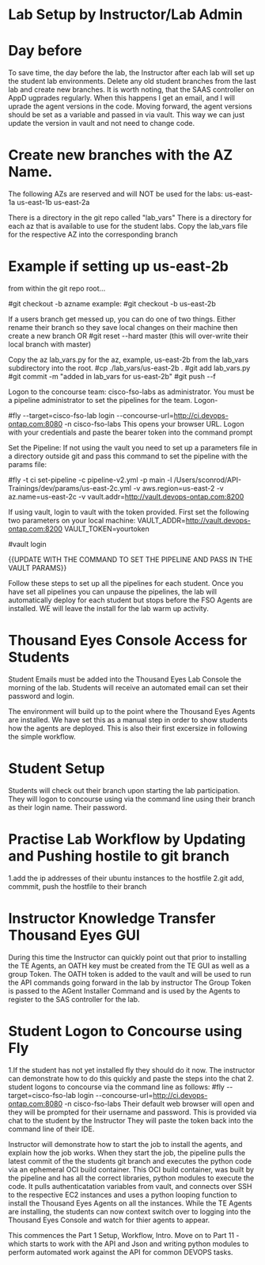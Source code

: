 Lab Setup by Instructor/Lab Admin
=================================

Day before
===========

To save time, the day before the lab, the Instructor after each lab will set up the student lab environments. Delete any old student branches from the last lab and create new branches.
It is worth noting, that the SAAS controller on AppD ugprades regularly. When this happens I get an email, and I will uprade the agent versions in the code.
Moving forward, the agent versions should be set as a variable and passed in via vault. This way we can just update the version in vault and not need to change code.

Create new branches with the AZ Name.
=======================================
The following AZs are reserved and will NOT be used for the labs:
us-east-1a
us-east-1b
us-east-2a

There is a directory in the git repo called "lab_vars"
There is a directory for each az that is available to use for the student labs.
Copy the lab_vars file for the respective AZ into the corresponding branch

Example if setting up us-east-2b
==============================
from within the git repo root...

#git checkout -b azname
example:
#git checkout -b us-east-2b

If a users branch get messed up, you can do one of two things. 
Either rename their branch so they save local changes on their machine then create a new branch OR
#git reset --hard master
(this will over-write their local branch with master)

Copy the az lab_vars.py for the az, example, us-east-2b from the lab_vars subdirectory into the root.
#cp ./lab_vars/us-east-2b .
#git add lab_vars.py
#git commit -m "added in lab_vars for us-east-2b"
#git push --f


Logon to the concourse team: cisco-fso-labs as administrator. You must be a pipeline administrator to set the pipelines for the team.
Logon-

#fly --target=cisco-fso-lab login --concourse-url=http://ci.devops-ontap.com:8080 -n cisco-fso-labs
This opens your browser URL. Logon with your credentials and paste the bearer token into the command prompt

Set the Pipeline:
If not using the vault you need to set up a parameters file in a directory outside git and pass this command to set the pipeline with the params file:

#fly -t ci set-pipeline -c pipeline-v2.yml -p main -l /Users/sconrod/API-Trainings/dev/params/us-east-2c.yml -v aws.region=us-east-2 -v az.name=us-east-2c -v vault.addr=http://vault.devops-ontap.com:8200

If using vault, login to vault with the token provided. First set the following two parameters on your local machine:
VAULT_ADDR=http://vault.devops-ontap.com:8200
VAULT_TOKEN=yourtoken

#vault login

{{UPDATE WITH THE COMMAND TO SET THE PIPELINE AND PASS IN THE VAULT PARAMS}}

Follow these steps to set up all the pipelines for each student.
Once you have set all pipelines you can unpause the pipelines, the lab will automatically deploy for each student but stops before the FSO Agents are installed. WE will leave the install for the lab warm up activity.

Thousand Eyes Console Access for Students
============================================
Student Emails must be added into the Thousand Eyes Lab Console the morning of the lab.
Students will receive an automated email can set their password and login.

The environment will build up to the point where the Thousand Eyes Agents are installed. We have set this as a manual step in order to show students how the agents are deployed.
This is also their first excersize in following the simple workflow.

Student Setup
===============

Students will check out their branch upon starting the lab participation.
They will logon to concourse using via the command line using their branch as their login name. Their password.

Practise Lab Workflow by Updating and Pushing hostile to git branch
====================================================================
1.add the ip addresses of their ubuntu instances to the hostfile
2.git add, commmit, push the hostfile to their branch

Instructor Knowledge Transfer Thousand Eyes GUI
=====================================================
During this time the Instructor can quickly point out that prior to installing the TE Agents, an OATH key must be created from the TE GUI as well as a group Token.
The OATH token is added to the vault and will be used to run the API commands going forward in the lab by instructor
The Group Token is passed to the AGent Installer Command and is used by the Agents to register to the SAS controller for the lab.


Student Logon to Concourse using Fly
=====================================
1.If the student has not yet installed fly they should do it now.
The instructor can demonstrate how to do this quickly and paste the steps into the chat
2. student logons to concourse via the command line as follows:
#fly --target=cisco-fso-lab login --concourse-url=http://ci.devops-ontap.com:8080 -n cisco-fso-labs
Their default web browser will open and they will be prompted for their username and password. This is provided via chat to the student by the Instructor
They will paste the token back into the command line of their IDE.

Instructor will demonstrate how to start the job to install the agents, and explain how the job works.
When they start the job, the pipeline pulls the latest commit of the the students git branch and executes the python code via an ephemeral OCI build container.
This OCI build container, was built by the pipeline and has all the correct libraries, python modules to execute the code.
It pulls authenticatation variables from vault, and connects over SSH to the respective EC2 instances and uses a python looping function to install the Thousand Eyes Agents on all the instances.
While the TE Agents are installing, the students can now context switch over to logging into the Thousand Eyes Console and watch for thier agents to appear.

This commences the Part 1 Setup, Workflow, Intro.
Move on to Part 11 - which starts to work with the API and Json and writing python modules to perform automated work against the API for common DEVOPS tasks.









